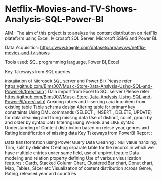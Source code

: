 # Netflix-Movies-and-TV-Shows-Analysis-SQL-Power-BI

AIM : The aim of this project is to analyze the content distribution on NetFlix plateform using Excel, Microsoft SQL Server, Microsoft SSMS and Power BI.

Data Acquisition: https://www.kaggle.com/datasets/arnavvvvv/netflix-movies-and-tv-shows

Tools used: SQL programming language, Power BI, Excel

Key Takeways from SQL queries :

Installation of Microsoft SQL server and Power BI ( Please refer https://github.com/Bims007/Music-Store-Data-Analysis-Using-SQL-and-Power-Bi/tree/main )
Data import from Excel to SQL server (Please refer https://github.com/Bims007/Music-Store-Data-Analysis-Using-SQL-and-Power-Bi/tree/main)
Creating tables and Inserting data into them from existing table
Table schema design
Altering table for primary key constraints
Using DML commands (SELECT , INSERT , DELETE, UPDATE) for data cleaining and fixing missing data
Use of distinct, count, group by and order by syntax
Data filtering using WHERE and LIKE syntax
Understanding of Content distribution based on relese year, genres and Rating
Identification of missing data
Key Takeways from PowerBI Report :

Data transformation using Power Query
Data Cleaning : Null value handling, Trim, split by delimiter
Creating separate table for the records in which we have multiple entries under same field, use of unpivot feature
Data modeling and relation property defining
Use of various visualization features : Cards, Stacked Column Chart, Clustered Bar chart, Donut chart, Map, Tables, Slicer etc
Visualization of content distribution across Genre, Rating, released year and countries

